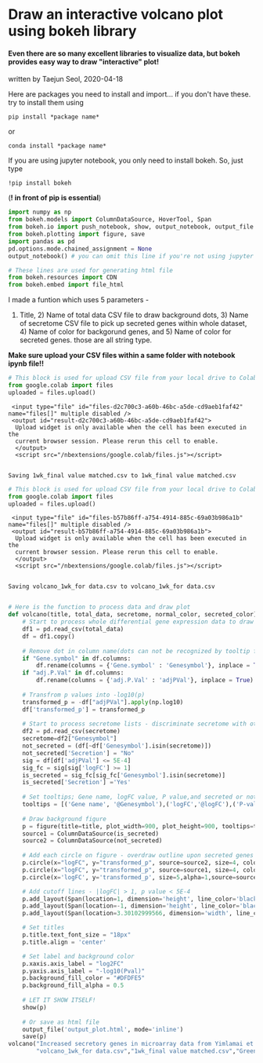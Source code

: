 
# Draw an interactive volcano plot using bokeh library


#### Even there are so many excellent libraries to visualize data, but bokeh provides easy way to draw **"interactive"** plot!

written by Taejun Seol, 2020-04-18

Here are packages you need to install and import... if you don't have these. try to install them using 

    pip install *package name*

or

    conda install *package name*

If you are using jupyter notebook, you only need to install bokeh. So, just type

    !pip install bokeh

(**! in front of pip is essential**)


```python
import numpy as np
from bokeh.models import ColumnDataSource, HoverTool, Span
from bokeh.io import push_notebook, show, output_notebook, output_file
from bokeh.plotting import figure, save
import pandas as pd
pd.options.mode.chained_assignment = None
output_notebook() # you can omit this line if you're not using jupyter notebook
```


```python
# These lines are used for generating html file
from bokeh.resources import CDN
from bokeh.embed import file_html
```

 I made a funtion which uses 5 parameters - 

1) Title, 2) Name of total data CSV file to draw background dots, 3) Name of secretome CSV file to pick up secreted genes within whole dataset, 4) Name of color for backgorund genes, and 5) Name of color for secreted genes. those are all string type.

**Make sure upload your CSV files within a same folder with notebook ipynb file!!**


```python
# This block is used for upload CSV file from your local drive to Colab environment - For first CSV
from google.colab import files
uploaded = files.upload()
```



     <input type="file" id="files-d2c700c3-a60b-46bc-a5de-cd9aeb1faf42" name="files[]" multiple disabled />
     <output id="result-d2c700c3-a60b-46bc-a5de-cd9aeb1faf42">
      Upload widget is only available when the cell has been executed in the
      current browser session. Please rerun this cell to enable.
      </output>
      <script src="/nbextensions/google.colab/files.js"></script> 


    Saving 1wk_final value matched.csv to 1wk_final value matched.csv
    


```python
# This block is used for upload CSV file from your local drive to Colab environment - For second CSV
from google.colab import files
uploaded = files.upload()
```



     <input type="file" id="files-b57b86ff-a754-4914-885c-69a03b986a1b" name="files[]" multiple disabled />
     <output id="result-b57b86ff-a754-4914-885c-69a03b986a1b">
      Upload widget is only available when the cell has been executed in the
      current browser session. Please rerun this cell to enable.
      </output>
      <script src="/nbextensions/google.colab/files.js"></script> 


    Saving volcano_1wk_for data.csv to volcano_1wk_for data.csv
    


```python

# Here is the function to process data and draw plot
def volcano(title, total_data, secretome, normal_color, secreted_color):
    # Start to process whole differential gene expression data to draw plot
    df1 = pd.read_csv(total_data)
    df = df1.copy()
    
    # Remove dot in column name(dots can not be recognized by tooltip functions)
    if "Gene.symbol" in df.columns:
        df.rename(columns = {'Gene.symbol' : 'Genesymbol'}, inplace = True)
    if "adj.P.Val" in df.columns:
        df.rename(columns = {'adj.P.Val' : 'adjPVal'}, inplace = True)
    
    # Transfrom p values into -log10(p)                        
    transformed_p = -df["adjPVal"].apply(np.log10)
    df['transformed_p'] = transformed_p
    
    # Start to process secretome lists - discriminate secretome with others                   
    df2 = pd.read_csv(secretome)
    secretome=df2["Genesymbol"]                   
    not_secreted = (df[~df['Genesymbol'].isin(secretome)])
    not_secreted['Secretion'] = "No"
    sig = df[df['adjPVal'] <= 5E-4]
    sig_fc = sig[sig['logFC'] >= 1]
    is_secreted = sig_fc[sig_fc['Genesymbol'].isin(secretome)]
    is_secreted['Secretion'] ='Yes'
    
    # Set tooltips; Gene name, logFC value, P value,and secreted or not.                         
    tooltips = [('Gene name', '@Genesymbol'),('logFC','@logFC'),('P-value','@adjPVal'),('Secretion?','@Secretion')]
    
    # Draw background figure                        
    p = figure(title=title, plot_width=900, plot_height=900, tooltips=tooltips)
    source1 = ColumnDataSource(is_secreted)
    source2 = ColumnDataSource(not_secreted)
    
    # Add each circle on figure - overdraw outline upon secreted genes                         
    p.circle(x="logFC", y="transformed_p", source=source2, size=4, color=normal_color, alpha=0.5, legend_label="Not secreted gene")
    p.circle(x="logFC", y="transformed_p", source=source1, size=4, color=secreted_color, alpha=0.5, legend_label="Secreted gene")
    p.circle(x='logFC', y='transformed_p', size=5,alpha=1,source=source1, color='black', fill_color=None, name='outlines', legend_label="Secreted gene")

    # Add cutoff lines - |logFC| > 1, p value < 5E-4
    p.add_layout(Span(location=1, dimension='height', line_color='black', line_dash='dashed', line_width=1.5))
    p.add_layout(Span(location=-1, dimension='height', line_color='black', line_dash='dashed', line_width=1.5))
    p.add_layout(Span(location=3.30102999566, dimension='width', line_color='black', line_dash='dashed', line_width=1.5))

    # Set titles
    p.title.text_font_size = "18px"
    p.title.align = 'center'

    # Set label and background color
    p.xaxis.axis_label = "log2FC"
    p.yaxis.axis_label = "-log10(Pval)"
    p.background_fill_color = "#DFDFE5"
    p.background_fill_alpha = 0.5
    
    # LET IT SHOW ITSELF!                         
    show(p)
    
    # Or save as html file
    output_file('output_plot.html', mode='inline')
    save(p)
volcano("Increased secretory genes in microarray data from Yimlamai et al. (2009), Cell",
        "volcano_1wk_for data.csv","1wk_final value matched.csv","Green","Red")
```










  <div class="bk-root" id="2368fd32-fdc5-493d-b3bd-ccfac9059a36" data-root-id="5488"></div>




